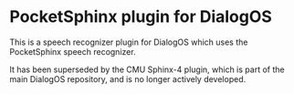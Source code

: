 # PocketSphinx plugin for DialogOS

This is a speech recognizer plugin for DialogOS which uses the PocketSphinx speech recognizer.

It has been superseded by the CMU Sphinx-4 plugin, which is part of the main DialogOS repository, and is no longer actively developed.

